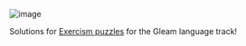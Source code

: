 ![image](https://github.com/user-attachments/assets/50c87eb5-b5ed-4c6e-83f2-bfca4ec8346f)

Solutions for [Exercism puzzles](https://exercism.org/tracks/gleam) for the Gleam language track!
